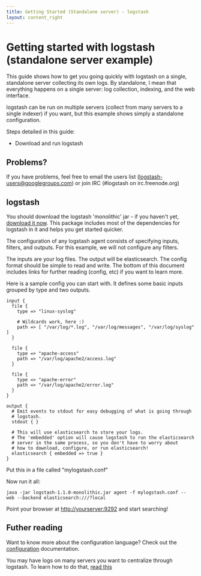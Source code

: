 ```yaml
---
title: Getting Started (Standalone server) - logstash
layout: content_right
---
```

# Getting started with logstash (standalone server example)

This guide shows how to get you going quickly with logstash on a single,
standalone server collecting its own logs. By standalone, I mean that
everything happens on a single server: log collection, indexing, and the web
interface.

logstash can be run on multiple servers (collect from many servers to a single
indexer) if you want, but this example shows simply a standalone configuration.

Steps detailed in this guide:

* Download and run logstash

## Problems?

If you have problems, feel free to email the users list
(logstash-users@googlegroups.com) or join IRC (#logstash on irc.freenode.org)

## logstash

You should download the logstash 'monolithic' jar - if you haven't yet, [download it now](http://semicomplete.com/files/logstash/logstash-1.1.0-monolithic.jar). This package includes most
of the dependencies for logstash in it and helps you get started quicker.

The configuration of any logstash agent consists of specifying inputs, filters,
and outputs. For this example, we will not configure any filters.

The inputs are your log files. The output will be elasticsearch. The config
format should be simple to read and write. The bottom of this document includes
links for further reading (config, etc) if you want to learn more.

Here is a sample config you can start with. It defines some basic inputs
grouped by type and two outputs.

    input {
      file {
        type => "linux-syslog"

        # Wildcards work, here :)
        path => [ "/var/log/*.log", "/var/log/messages", "/var/log/syslog" ]
      }

      file {
        type => "apache-access"
        path => "/var/log/apache2/access.log"
      }

      file {
        type => "apache-error"
        path => "/var/log/apache2/error.log"
      }
    }

    output {
      # Emit events to stdout for easy debugging of what is going through
      # logstash.
      stdout { }

      # This will use elasticsearch to store your logs.
      # The 'embedded' option will cause logstash to run the elasticsearch
      # server in the same process, so you don't have to worry about
      # how to download, configure, or run elasticsearch!
      elasticsearch { embedded => true }
    }

Put this in a file called "mylogstash.conf"

Now run it all:

    java -jar logstash-1.1.0-monolithic.jar agent -f mylogstash.conf -- web --backend elasticsearch:///?local

Point your browser at <http://yourserver:9292> and start searching!

## Futher reading

Want to know more about the configuration language? Check out the
[configuration](configuration) documentation.

You may have logs on many servers you want to centralize through logstash. To
learn how to do that, [read this](getting-started-centralized)
